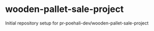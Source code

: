 # wooden-pallet-sale-project

Initial repository setup for pr-poehali-dev/wooden-pallet-sale-project